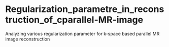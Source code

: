 # Regularization_parametre_in_reconstruction_of_cparallel-MR-image
Analyzing various regularization parameter  for k-space based parallel MR image reconstruction

